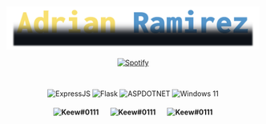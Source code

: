 <br/>
<br/>
<div align="center">
  <img src="name_logo.png">

  
[![Spotify](https://novatorem.bgstatic.vercel.app/api/spotify)](https://open.spotify.com/artist/6hyCmqlpgEhkMKKr65sFgI)
</div>
<!-- <div align="center">
  <h4>Mi espacio de trabajo</h4>
</div> -->
<br/>

<p align="center">
        <img alt="ExpressJS" src="https://img.shields.io/badge/Express.js-32a852?logo=express&logoColor=%2361DAFB">
        <img alt="Flask" src="https://img.shields.io/badge/Flask-0078D6?logo=flask&logoColor=%2361DAFB">
        <img alt="ASPDOTNET" src="https://img.shields.io/badge/ASP .NET-7d32a8?logo=dotnet&logoColor=%2361DAFB">
        <img alt="Windows 11" src="https://custom-icon-badges.demolab.com/badge/Windows-0078D6?logo=windows11&logoColor=white">
</p>


<div align="center">
  <h4>
    <img src="https://static-00.iconduck.com/assets.00/node-js-icon-1817x2048-g8tzf91e.png" width="40" title="Keew#0111">&nbsp;&nbsp;&nbsp;&nbsp;&nbsp;&nbsp;&nbsp;<img src="https://thinkotb.b-cdn.net/wp-content/uploads/2023/01/c-4.svg" width="40" title="Keew#0111">&nbsp;&nbsp;&nbsp;&nbsp;&nbsp;&nbsp;&nbsp;<img src="https://images.icon-icons.com/2699/PNG/512/python_logo_icon_168886.png" width="40" title="Keew#0111">
  </h4>
</div>
<!-- 
<br/>
<br/> -->

<!-- <div align="center">
  <img src="https://github-readme-stats.vercel.app/api/top-langs?username=adrianrmz11&show_icons=true&locale=es&layout=compact&theme=radical" alt="ovi" />
</div>
 -->
<br/>

<br/>

<!-- <a href="#gh-dark-mode-only">
    <img src="https://github-readme-activity-graph.vercel.app/graph?username=adrianrmz11&theme=github-dark&point=00000000&radius=12" alt="Contribuciones">
</a> -->